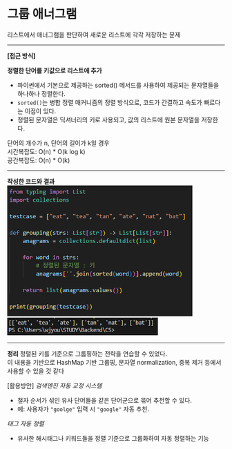# 그룹 애너그램
리스트에서 애너그램을 판단하여 새로운 리스트에 각각 저장하는 문제

---

**[접근 방식]**

**정렬한 단어를 키값으로 리스트에 추가**
- 파이썬에서 기본으로 제공하는 sorted() 메서드를 사용하여 제공되는 문자열들을 하나하나 정렬한다.
- `sorted()`는 병합 정렬 매커니즘의 정렬 방식으로, 코드가 간결하고 속도가 빠르다는 이점이 있다.
- 정렬된 문자열은 딕셔너리의 키로 사용되고, 값의 리스트에 원본 문자열을 저장한다.

단어의 개수가 n, 단어의 길이가 k일 경우<br>
시간복잡도: O(n) * O(k log k)<br>
공간복잡도: O(n) * O(k)

---

**작성한 코드와 결과**<br>
<img src="./images/code.png"/><br>
<img src="./images/result.png"/>

--- 

**정리**
정렬된 키를 기준으로 그룹핑하는 전략을 연습할 수 있었다.<br>
이 내용을 기반으로 HashMap 기반 그룹핑, 문자열 normalization, 중복 제거 등에서 사용할 수 있을 것 같다<br>

[활용방안]
*검색엔진 자동 교정 시스템*
   - 철자 순서가 섞인 유사 단어들을 같은 단어군으로 묶어 추천할 수 있다.
   - 예: 사용자가 `"goolge"` 입력 시 `"google"` 자동 추천.

*태그 자동 정렬*
   - 유사한 해시태그나 키워드들을 정렬 기준으로 그룹화하여 자동 정렬하는 기능
